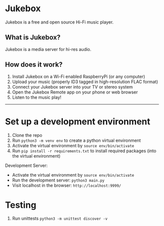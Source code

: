# Jukebox
Jukebox is a free and open source Hi-Fi music player.

## What is Jukebox? 
Jukebox is a media server for hi-res audio.

## How does it work?
1. Install Jukebox on a Wi-Fi enabled RaspberryPi (or any computer)
2. Upload your music (properly ID3 tagged in high-resolution FLAC format)
3. Connect your Jukebox server into your TV or stereo system 
4. Open the Jukebox Remote app on your phone or web browser
5. Listen to the music play!

------

# Set up a development environment

1. Clone the repo
2. Run `python3 -m venv env` to create a python virtual environment
3. Activate the virtual environment by `source env/bin/activate`
4. Run `pip install -r requirements.txt` to install required packages (into the virtual environment)

Development Server:
- Activate the virtual environment by `source env/bin/activate`
- Run the development server: `python3 main.py`
- Visit localhost in the browser: `http://localhost:9999/`

# Testing

1. Run unittests `python3 -m unittest discover -v`
